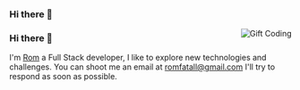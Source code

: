 ### Hi there 👋
<img alt="Gift Coding" src="https://www.reactiongifs.us/wp-content/uploads/2018/06/giphy-2-1.gif" align="right">

### Hi there 👋
I'm [Rom](https://www.linkedin.com/in/rom-fatal-455933142/) a Full Stack developer, I like to explore new technologies and challenges.
You can shoot me an email at romfatall@gmail.com I'll try to respond as soon as possible.


<!--
**RomFatal/RomFatal** is a ✨ _special_ ✨ repository because its `README.md` (this file) appears on your GitHub profile.

Here are some ideas to get you started:

- 🔭 I’m currently working on ...
- 🌱 I’m currently learning ...
- 👯 I’m looking to collaborate on ...
- 🤔 I’m looking for help with ...
- 💬 Ask me about ...
- 📫 How to reach me: ...
- 😄 Pronouns: ...
- ⚡ Fun fact: ...
-->
